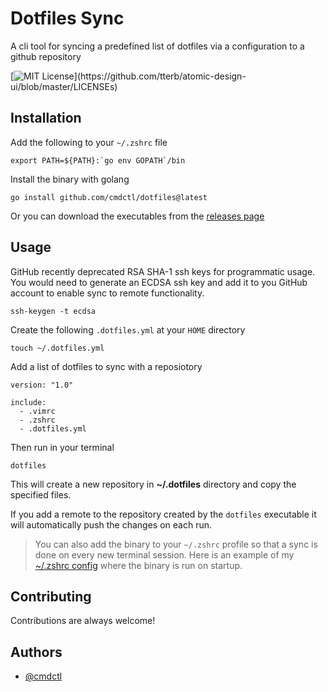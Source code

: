
# Dotfiles Sync

A cli tool for syncing a predefined list of dotfiles via a configuration
to a github repository




[![MIT License](https://img.shields.io/apm/l/atomic-design-ui.svg?)](https://github.com/tterb/atomic-design-ui/blob/master/LICENSEs)


## Installation

Add the following to your `~/.zshrc` file
```
export PATH=${PATH}:`go env GOPATH`/bin
```
Install the binary with golang
```
go install github.com/cmdctl/dotfiles@latest
```
Or you can download the executables from the [releases page](https://github.com/cmdctl/dotfiles/releases/tag/v0.1.2)

## Usage
GitHub recently deprecated RSA SHA-1 ssh keys for programmatic usage.
You would need to generate an ECDSA ssh key and add it to you GitHub account to enable sync to remote functionality.
```
ssh-keygen -t ecdsa
```
Create the following `.dotfiles.yml` at your `HOME` directory
```
touch ~/.dotfiles.yml
```
Add a list of dotfiles to sync with a reposiotory
```
version: "1.0"

include:
  - .vimrc
  - .zshrc
  - .dotfiles.yml
```
Then run in your terminal
```
dotfiles
```
This will create a new repository in **~/.dotfiles** directory and copy the specified files.

If you add a remote to the repository created by the `dotfiles` executable it will automatically push the changes on
each run.

> You can also add the binary to your `~/.zshrc` profile so that a sync is done on every new terminal session.
> Here is an example of my [~/.zshrc config](https://github.com/cmdctl/.dotfiles/blob/37d2f321c0be279d4d0fe79db8f4d5b4fc634120/.zshrc#L16) where the binary is run on startup.



## Contributing

Contributions are always welcome!




## Authors

- [@cmdctl](https://www.github.com/cmdctl)


